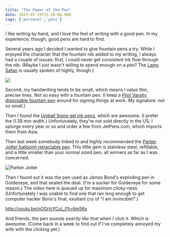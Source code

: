 ```yaml
---
title: "The Power of the Pen"
date: 2013-05-29T15:38:04.000
tags: ['personal','pens']
---
```


I like writing by hand, and I love the feel of writing with a good pen. In my experience, though, good pens are hard to find.

Several years ago I decided I wanted to give fountain pens a try. While I enjoyed the character that the fountain nib added to my writing, I always had a couple of issues: first, I could never get consistent ink flow through the nib. (Maybe I just wasn't willing to spend enough on a pen? The [Lamy Safari](http://www.amazon.com/gp/product/B0002T401Y/ref=as_li_ss_tl?ie=UTF8&camp=1789&creative=390957&creativeASIN=B0002T401Y&linkCode=as2&tag=chrishubbs-20) is usually spoken of highly, though.)

![](/images/2013/lamy-safari.jpeg)

Second, my handwriting tends to be small, which means I value thin, precise lines. Not so easy with a fountain pen. (I keep a [Pilot Varsity disposable fountain pen](http://www.amazon.com/gp/product/B002UXM3B4/ref=as_li_ss_tl?ie=UTF8&camp=1789&creative=390957&creativeASIN=B002UXM3B4&linkCode=as2&tag=chrishubbs-20) around for signing things at work. My signature: not so small.)

Then I found the [Uniball Signo gel ink pens](http://www.jetpens.com/Uni-ball-Signo-UM-151-Gel-Ink-Pen-0.38-mm-Blue-Black/pd/304), which are awesome. (I prefer the 0.38 mm width.) Unfortunately, they're not sold directly in the US; I splurge every year or so and order a few from JetPens.com, which imports them from Asia.

Then last week somebody linked to and highly recommended the [Parker Jotter ballpoint retractable pen](http://www.amazon.com/gp/product/B001603YXI/ref=as_li_ss_tl?ie=UTF8&camp=1789&creative=390957&creativeASIN=B001603YXI&linkCode=as2&tag=chrishubbs-20). This little gem is stainless steel, refillable, and a little smaller than your normal sized pen; all winners as far as I was concerned.

![Parker Jotter](/images/2013/parker-jotter.jpeg)

Then I found out it was the pen used as James Bond's exploding pen in Goldeneye, and that sealed the deal. (I'm a sucker for Goldeneye for some reason.) The video here is queued up for maximum clicky-ness. (Unfortunately I was unable to find one that ran long enough to get computer hacker Boris's final, exultant cry of "I am invincible!".)

http://youtu.be/nOGrIcYCu\_I?t=6m56s

And friends, the pen sounds _exactly like that_ when I click it. Which is awesome. (Come back in a week to find out if I've completely annoyed my wife with the clicking yet.)
